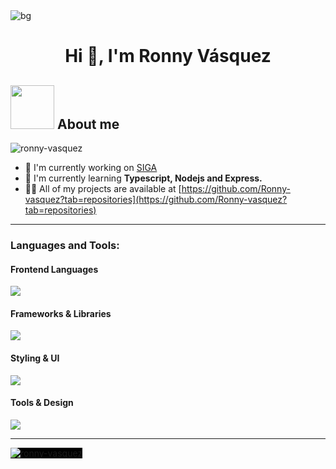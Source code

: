 
<img align="center" alt="bg" with="370" src="https://i.pinimg.com/originals/90/70/32/9070324cdfc07c68d60eed0c39e77573.gif">

<h1 align="center">Hi 👋, I'm Ronny Vásquez</h1>
<h2 class="heading-element" dir="auto"><themed-picture data-catalyst-inline="true" data-catalyst="" style="visibility: visible;"><picture><img src="https://media4.giphy.com/media/v1.Y2lkPTc5MGI3NjExbnF6bnR6bjRjdGFsaWNjY2ZyYWo1b2Z2ZTF5cjRsc2VlcWd2d2k4YyZlcD12MV9pbnRlcm5hbF9naWZfYnlfaWQmY3Q9cw/juua9i2c2fA0AIp2iq/giphy.gif" width="70px" style="visibility: visible; max-width: 100%;"></picture></themed-picture> About me</h2>


<p align="left"> <img src="https://komarev.com/ghpvc/?username=ronny-vasquez&label=Profile%20views&color=0e75b6&style=flat" alt="ronny-vasquez" /> </p>

- 🔭 I'm currently working on [SIGA](https://github.com/Ronny-vasquez/SIGA)
- 🌱 I'm currently learning **Typescript, Nodejs and Express.**
- 👨‍💻 All of my projects are available at [https://github.com/Ronny-vasquez?tab=repositories](https://github.com/Ronny-vasquez?tab=repositories)

<hr>

<h3 align="left">Languages and Tools:</h3>

<!-- Frontend - Lenguajes Base -->
<h4>Frontend Languages</h4>
<p align="left">
  <a href="https://skillicons.dev">
    <img src="https://skillicons.dev/icons?i=html,js,css," />
</a>
</p>

<!-- Frontend - Frameworks & Libraries -->
<h4>Frameworks & Libraries</h4>
<p align="left">
<a href="https://skillicons.dev">
    <img src="https://skillicons.dev/icons?i=react,nextjs,astro,ts" />
  </a>
</p>

<!-- Styling -->
<h4>Styling & UI</h4>
<p align="left">
  <a href="https://skillicons.dev">
    <img src="https://skillicons.dev/icons?i=tailwind,mui,sass," />
  </a>
</p>

<!-- Backend & Services -->


<!-- Tools -->
<h4>Tools & Design</h4>
<p align="left">
  <a href="https://skillicons.dev">
    <img src="https://skillicons.dev/icons?i=git,vscode,figma,notion" />
  </a>
</p>
<hr>
<!-- GitHub Stats -->
<p>
    <img align="left" style="background-color: black;" src="https://github-readme-stats.vercel.app/api/top-langs?username=ronny-vasquez&show_icons=true&locale=en&layout=compact" alt="ronny-vasquez" />
</p>
